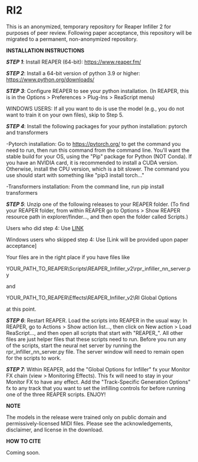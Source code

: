 # RI2
This is an anonymized, temporary repository for Reaper Infiller 2 for purposes of peer review. Following paper acceptance, this repository will be migrated to a permanent, non-anonymized repository.

**INSTALLATION INSTRUCTIONS**

***STEP 1***: Install REAPER (64-bit): https://www.reaper.fm/

***STEP 2***: Install a 64-bit version of python 3.9 or higher: https://www.python.org/downloads/

***STEP 3***: Configure REAPER to see your python installation. (In REAPER, this is in the Options > Preferences > Plug-Ins > ReaScript menu)

WINDOWS USERS: If all you want to do is use the model (e.g., you do not want to train it on your own files), skip to Step 5.

***STEP 4***: Install the following packages for your python installation: pytorch and transformers

-Pytorch installation: Go to https://pytorch.org/ to get the command you need to run, then run this command from the command line. You'll want the stable build for your OS, using the "Pip" package for Python (NOT Conda). If you have an NVIDIA card, it is recommended to install a CUDA version. Otherwise, install the CPU version, which is a bit slower. The command you use should start with something like "pip3 install torch..."

-Transformers installation: From the command line, run pip install transformers

***STEP 5***: Unzip one of the following releases to your REAPER folder. (To find your REAPER folder, from within REAPER go to Options > Show REAPER resource path in explorer/finder..., and then open the folder called Scripts.)

Users who did step 4: Use [LINK](https://github.com/Anonymous6281/RI2/releases/download/v2.0.0/REAPER_Infiller_2.0.0.zip)

Windows users who skipped step 4: Use [Link will be provided upon paper acceptance]

Your files are in the right place if you have files like

YOUR_PATH_TO_REAPER\Scripts\REAPER_Infiller_v2\rpr_infiller_nn_server.py

and

YOUR_PATH_TO_REAPER\Effects\REAPER_Infiller_v2\RI Global Options

at this point.

***STEP 6***: Restart REAPER. Load the scripts into REAPER in the usual way: In REAPER, go to Actions > Show action list..., then click on New action > Load ReaScript..., and then open all scripts that start with "REAPER_". All other files are just helper files that these scripts need to run. Before you run any of the scripts, start the neural net server by running the rpr_infiller_nn_server.py file. The server window will need to remain open for the scripts to work.

***STEP 7***: Within REAPER, add the "Global Options for Infiller" fx your Monitor FX chain (view > Monitoring Effects). This fx will need to stay in your Monitor FX to have any effect. Add the "Track-Specific Generation Options" fx to any track that you want to set the infilling controls for before running one of the three REAPER scripts. ENJOY!

**NOTE**

The models in the release were trained only on public domain and permissively-licensed MIDI files. Please see the acknowledgements, disclaimer, and license in the download.

**HOW TO CITE**

Coming soon.
